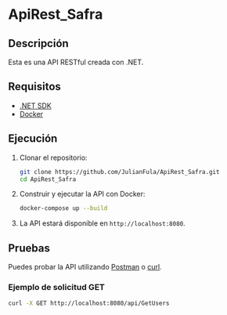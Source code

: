 # ApiRest_Safra

## Descripción
Esta es una API RESTful creada con .NET.

## Requisitos
- [.NET SDK](https://dotnet.microsoft.com/download)
- [Docker](https://www.docker.com/get-started)

## Ejecución

1. Clonar el repositorio:
    ```bash
    git clone https://github.com/JulianFula/ApiRest_Safra.git
    cd ApiRest_Safra
    ```

2. Construir y ejecutar la API con Docker:
    ```bash
    docker-compose up --build
    ```

3. La API estará disponible en `http://localhost:8080`.

## Pruebas

Puedes probar la API utilizando [Postman](https://www.postman.com/) o [curl](https://curl.se/).

### Ejemplo de solicitud GET
```bash
curl -X GET http://localhost:8080/api/GetUsers
